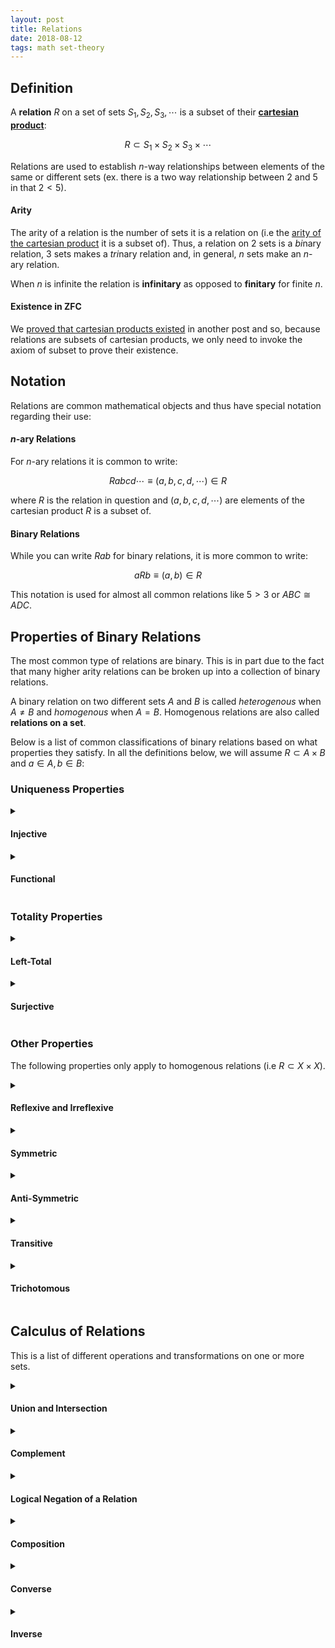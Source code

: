 ```yaml
---
layout: post
title: Relations
date: 2018-08-12
tags: math set-theory
---
```

<!-- ## What is a Relation?
Relations are used to correlate elements of different sets in some way. They are a more general form of a function, which can only relate elements to a single output.

#### Example
Say I had a set of tops $T$, pants $P$, and shoes $S$. I could define another set $R$ that is a collection of all the combinations of clothing that go together (a set of ordered triplets). This set would be called a relation, because it *relates* pieces of clothing that go well together by virtue of that combination being an element of $R$. -->

## Definition
A **relation** $R$ on a set of sets $S_1,S_2,S_3,\cdots$ is a subset of their [**cartesian product**](/cartesian-product):

$$R\subset S_1\times S_2\times S_3\times \cdots$$

Relations are used to establish $n$-way relationships between elements of the same or different sets (ex. there is a two way relationship between $2$ and $5$ in that $2<5$).

#### Arity
The arity of a relation is the number of sets it is a relation on (i.e the [arity of the cartesian product](/cartesian-product#arity) it is a subset of). Thus, a relation on $2$ sets is a *bi*nary relation, $3$ sets makes a *tri*nary relation and, in general, $n$ sets make an $n$-ary relation.

When $n$ is infinite the relation is **infinitary** as opposed to **finitary** for finite $n$.

<!--more-->

#### Existence in ZFC
We [proved that cartesian products existed](/cartesian-product#existence-in-zfc) in another post and so, because relations are subsets of cartesian products, we only need to invoke the axiom of subset to prove their existence.

## Notation
Relations are common mathematical objects and thus have special notation regarding their use:

#### $n$-ary Relations
For $n$-ary relations it is common to write:

$$Rabcd\cdots \equiv (a,b,c,d,\cdots)\in R$$

where $R$ is the relation in question and $(a,b,c,d,\cdots)$ are elements of the cartesian product $R$ is a subset of.

#### Binary Relations
While you can write $Rab$ for binary relations, it is more common to write:

$$aRb\equiv (a,b)\in R$$

This notation is used for almost all common relations like $5>3$ or $ABC \cong ADC$.

## Properties of Binary Relations
The most common type of relations are binary. This is in part due to the fact that many higher arity relations can be broken up into a collection of binary relations.

<!-- This is in part because many relations can be [*curried*](https://en.wikipedia.org/wiki/Currying) into several different binary relations -->

A binary relation on two different sets $A$ and $B$ is called *heterogenous* when $A\not=B$ and *homogenous* when $A=B$. Homogenous relations are also called **relations on a set**.

Below is a list of common classifications of binary relations based on what properties they satisfy. In all the definitions below, we will assume $R\subset A\times B$ and $a\in A, b\in B$:

### Uniqueness Properties

<details>
<summary><h4 class="inline">Injective</h4></summary>
A relation is called injective if for all $b$ on the right side, the $a$ on the left side is unique in the expression $aRb$. More formally, $R$ is injective if:

$$(\forall a_1,a_2\in A, \forall b\in B)\ a_1Rb\wedge a_2Rb\implies a_1=a_2$$

Because of this property, injective relations are also called <b>left-unique</b>.
</details>

<details>
<summary><h4 class="inline">Functional</h4></summary>
A relation is functional if for all $a$ on the left side, the $b$ on the right is unique. Relations that fulfill this property are called <b>functions</b> and are said to have a unique output $b$ for a given input $a$. Formally this means:

$$(\forall a\in A, \forall b_1,b_2\in B)\ aRb_1\wedge aRb_2\implies b_1=b_2$$

Similar to injective relations, a functional relation is also called <b>right-unique</b>.
</details>

<!-- <details>
<summary><h4 class="inline">One-to-One</h4></summary>
One-to-One functions are relations that are both functional and injective. These functions map every element in their domain to a unique element in the range. These are also called <b>injective functions</b> because being functional is implied in the classification 'function'.
</details> -->

### Totality Properties

<details>
<summary><h4 class="inline">Left-Total</h4></summary>
A left-total relation means that for every element in $A$ there is at least one element in $B$ that it is related to:

$$(\forall a\in A,\exists b\in B)\ aRb$$

Note that all functions are automatically left-total, but not all left-total relations are functions.
</details>

<details>
<summary><h4 class="inline">Surjective</h4></summary>
A relation is surjective every element in $B$ is related to at least one element in $A$:

$$(\exists a\in A,\forall b\in B)\ aRb$$

Similar to left-total relations, surjective relations are also called <b>right-total</b>. When a function is both injective and surjective it forms a bijection.
</details>

### Other Properties
The following properties only apply to homogenous relations (i.e $R\subset X\times X$).
<details>
<summary><h4 class="inline">Reflexive and Irreflexive</h4></summary>
A relation is reflexive if all elements relate to themselves:

$$(\forall x\in X)\ xRx$$

Some example of this are the less than or equal to $\le$ and the divides $\mid$ relations. Relations that don't relate <i>any</i> element to themselves are called <b>irreflexive</b>:

$$(\forall x\in X)\ \neg(xRx)$$

An example of this is the $lt$ relation.
</details>

<details>
<summary><h4 class="inline">Symmetric</h4></summary>
A relation is symmetric if $xRy$ means $yRx$ as well:

$$(\forall x,y\in X)\ xRy \implies yRx$$

Some examples of this include the proportionality $\propto$ of functions and similarity $\sim$ of geometric objects.
</details>

<details>
<summary><h4 class="inline">Anti-Symmetric</h4></summary>
A relation is anti-symmetric if when $xRy$ and $yRx$ are both true, then $x=y$:

$$(\forall x,y\in X)\ xRy\wedge yRx \implies x=y$$

Some examples of this include the $\le$ relation,  

</details>

<details>
<summary><h4 class="inline">Transitive</h4></summary>
A relation is transitive if $xRy$ and $yRz$ means $xRz$:

$$(\forall x,y,z\in X)\ xRy \wedge yRz\implies xRz$$

Relations like $\le$ and similarity $\sim$ are transitive.
</details>

<details>
<summary><h4 class="inline">Trichotomous</h4></summary>
A relation is trichotomus if for any two element in $X$ either $xRy$, $yRx$, or $x=y$ holds. But only 1 of those three options:

$$(\forall x,y\in X)\ (xRy \oplus yRx \oplus x=y) \wedge \neg(xRy \wedge yRx \wedge x=y)$$

The most common example of this is as a property of the real numbers under the $\lt$ or $\gt$ relations. In other words, any real number is either greater than, lesser than, <i>xor</i> equal to any other number.
</details>

## Calculus of Relations
This is a list of different operations and transformations on one or more sets.

<details>
<summary><h4 class="inline">Union and Intersection</h4></summary>
The union of two relations that are on the same sets is equivalent to 'adding/or-ing' them together. For example, the union of the $\lt$ and the $=$ relations is $\le$. Intersection has similar behavior except it displays an 'and' effect.
</details>

<details>
<summary><h4 class="inline">Complement</h4></summary>
The complement of a relation $R\subset A\times B$ is simply all the of the ordered pairs in $A\times B$ that are <i>not</i> in $R$. We can think of this as the ordinary complement of the relation denoted $R^\complement$ where $A\times B$ is the universal set:

$$R^\complement=\{(a,b)\in A\times B\mid (a,b)\not\in R\}$$

For example, the complement of less than or equal to is greater than: $\le^\complement=\gt$. The complement of "is a parent of" is "is not a parent of".
</details>

<details>
<summary><h4 class="inline">Logical Negation of a Relation</h4></summary>
Notice that negating a relation is equivalent to asserting its complement (assuming both elements being related are in the universal set). Put more formally, if $a\in A$ and $b\in B$:

$$\neg(aRb)\equiv aR^\complement b$$

It is this negating property that allows us to replace statements like $\neg(a\le b)$ with  $a\gt b$.
</details>

<details>
<summary><h4 class="inline">Composition</h4></summary>
The composition of two relations $R\subset A\times B$ and $S\subset B\times C$ is a sort of 'product' denoted $S\circ R\subset A\times C$:

$$S\circ R=\{(a,c)\in A\times C\mid\exists b:(a,b)\in R\wedge(b,c)\in S\}$$

<i>Notice that relation composition is associative: $X\circ (Y\circ Z)=(X\circ Y)\circ Z$</i><p></p>

An intuitive example of this can be found in kinship relations. The composition "is parent of" $\circ$ "is father of" returns the new relation "is grandfather of".
</details>

<details>
<summary><h4 class="inline">Converse</h4></summary>
The converse of a relation $R$ is denoted $R^\top$ and is simply the opposite of $R$. In other words, if $(x,y)$ is in a relation then $(y,x)$ is in its converse. Formally, for a relation $R\subset A\circ B$:

$$R^\top=\{(b,a)\in B\times A\mid (a,b)\in R\}$$

<i>Note that this means that the converse is idempotent: $(R^\top)^\top=R$. It also respects composition: $(R\circ L)^\top=L^\top\circ R^\top$.</i><p></p>

For example, the converse of the greater than relation $\ge^\top$ is $\le$. Similarly, the converse of the relation "is a child of" is "is a parent of".
</details>

<details>
<summary><h4 class="inline">Inverse</h4></summary>
Some relations are <i>invertible</i> meaning that for a relation $R$ there exists another relation $X$ such that $X\circ R=I$, called <b>left-invertible</b>, or if there exists a relation $Y$ such that $R\circ Y=I$, called <b>right-invertible</b>. When both the left and right inverses concincide, the inverse $R^{-1}$ is simply equivalent to the converse $R^\top$. <p></p>

For example, the composition "is child of" $\circ$ "is parent of" returns the identity relation (i.e "is you"). As such, they are inverses of each other.
</details>
